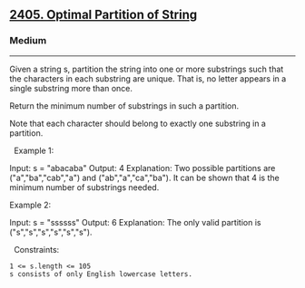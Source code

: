 <h2><a href="https://leetcode.com/problems/optimal-partition-of-string/">2405. Optimal Partition of String</a></h2><h3>Medium</h3><hr>Given a string s, partition the string into one or more substrings such that the characters in each substring are unique. That is, no letter appears in a single substring more than once.

Return the minimum number of substrings in such a partition.

Note that each character should belong to exactly one substring in a partition.

 
Example 1:

Input: s = "abacaba"
Output: 4
Explanation:
Two possible partitions are ("a","ba","cab","a") and ("ab","a","ca","ba").
It can be shown that 4 is the minimum number of substrings needed.


Example 2:

Input: s = "ssssss"
Output: 6
Explanation:
The only valid partition is ("s","s","s","s","s","s").


 
Constraints:


	1 <= s.length <= 105
	s consists of only English lowercase letters.

